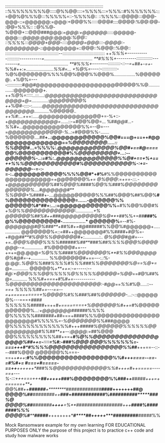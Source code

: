 :::::::::::::::::::::::::::::::::::::::::::::::::::::::::::::::::::::::::::::::
::%%%%%%%%%@:::::@%%@@::::=%%%%:::=%%%::#%%%%%%%:::=@@%@%%%@:::%%%%%=::-%%%%@::
::%%%%:::@@@@:::@@@-@@@-::=@@@@@@:=@@@:+@@@%%:::::@@@#::::@@@@:%@@:@@-:@@=%%%::
::@%%@-%@@@+:::@@@###@@@*:=@@@:+@@@@@@:::::*@@@@@-@@@*::::@@@@:@@@:*@@@@*:%@@::
::%%%%:::@@@@+@@@-::::@@@@=@@@:::-@@@@:-@@@@@@@@-::*@@@@@@@@=::@@@::%@@@::%@@::
:::::::::::::::::::::::::::::::::::::::::::--::::::::::::::::::::::::::::::::::
++*%%%+-----------::::::::::-----------=.......................................
**#%%%+----------:::::::::::::---------=.......................................
**#%%%+--------::::::::::-::--=*+##*+-=+-*%%#++:+......................*%%#=...
*+*%@%=----:-::::::::::::-*%@%@@@@@@@%%%%@@%@@@%%@@@%.................%@@@@@@:.
*+*%@%=----::::::::::::#@@#@@@@@@@@@@@@@@@@@@@@@@@@%%@...............:@@@@@@@+.
++*%@%=:::::..:::....:@@@@@@@@@@@@@@@@@@@@@@@@@@@@@@@+@=.............:@@@@@@@@%
++*%@#-::::-:........*@@@@@@@@@@@@@@@@@@@@@@@@@@@@@@@@@@@............*%@@@@@*..
+*+*%#:...+*+=:.....@@@@@@@@@@@@@@@+=-%+::-+*@@@@@@@@@@@@=*......::-+#@@%@@=...
%#*#@@#...-%%#*+...@@@@@@@@@@@@@@%%=--@=---=*@@@@@@@@@@@@@-%..:=*#@@@%%-.......
%@@@@@@....##**+..:@@@@@@@@@@@@%@@#===@+==++#@@@@@@@@@@@@@@@==*%@@@@@@@@.....::
%%@@@#*...=%%%%:.*@@@@@@@@@@@@@%@@#+==#@====*@@%@@@@@@@@@@@#%*%@@@@@@@@@+...:--
@@@@@@%-..:=#%:..@@@@@@@@@@@@@@%%@#+==+%+==++%%%@@@@@@@@@@@@#%@@@@@@@@@@@%-:+=-
@@@@@@--*=-:-=-:..@@@@@@@@@@@%%%%@@#*+#%**#%%@@@@@@@@@@@@@@@@@@@@@=+@@@@@@@%*+=
@%@@@*:=*+==-:::.-+@@@@@@@@@@%##%@@@%####%@@%%###%@@@@@@@@@@@@@@%....#@@@@@@#**
%%@@@*+%####+-....@@@@@@@@@@%%%##%@@@%##%@@%**#%@@@@@@@@@@@@@@@=......-@@@@@@%%
@@@@@@%#*##+:...:=@@@@@@@@@@@%%**+#%%@@%@@*#%+%@%%@@@@@@@@@@@@:..............+%
@@@@@@%##%#++*###*@@@@@@@@@@%@**+*##%%+=##**###%@%%@@@@@@@@@#-................*
@@@@@@%***=--*#%*-@@@@@@@#@%###**+##%#+=#@#*#####%%@@%#@@@@@@+.................
@@@@@@@%*=::=*##++@@@@@@@#%%##*##+#@%*=-+#@@#*#**#%@@%%@@@@@@#+:............:..
@%@@@*#@#=---+*=..@@@%@@@%%%%######%##**###%##%%%%@@@%@@@@@@@--=...............
#*%@@@@@#+=---+=+=@@.@@@*=%@%%%####%@@@@@@@%**#%%@@@@@@@@%#@#=-+*..............
%%@@@@@@#+==---:.:%-@:@*@:.%@@%%###%%%%#%%%###%%@@@@@@@%@==%@+=*@=.............
@@@@@%*+**++=:-=-----:--#@:+@@@%%%@@%%%%%@%%%%%@@@@@=%@@*==#@%##%@=............
%%%#*+===+*#%#*+=-----------%@@@@@@@@@@@@@@@@@@@@@@:-#@@*==*%%#*%@*.....::--==+
%%%%%##+=---==--=+==========+%@@@@%#%%###%##%@@@@@@-...:-::*@@@@@@%---===+*####
%%%%%%#####*+=++*#+========+%@@@@@@%#++=*#%@@@@@@@@@@@%*...:+@@@@@@@####*##%%%%
@%%%%%%#######*+##*===+####%%%@@@@@@@@@@@@@@@@@@@@@@#%%%%%*=-%@@@@@@@%*%###@@@@
@%%%%%%%%%%%%%%#+++*###****##%@@@@@@%%%%%%@@@@@@@@@@#%%##**++--:*@@@@*:=#*#%@@@
@@%%%%%%%%%%##+==+*********#*%@%%@@@@@@@@@@@@@@@@@@@*%##***++=-::::=%#:-###%@@@
@@@%%%%%%%*=-===+++********#*#%%%%@@@@@@@@@@@@@@@@@%%##*****+++==--::---###%@@@
@@@@@@%%===-==++****+***++***:#%%@@@@@@@@@@@@@@@@@%%#********+++====--==-=#%#+=
#===+#=====-==++*****++*+*+++*###%%@@@@@@@@@@@@@%%#**++++**#**++=====----==+---
%-:::*+++===+++******##*+++++*****###%@@@@@@@@%%###+*+***#####*+++=+======+**+*
@@%*##****+*+*****###***###**+********##*###########*******####****+++++++**##@
@@@@%##******########*++***###+******#########*###*%*******##########*****###%@
@@@@%##*******#######**++++***=%**################*#*+++*****####%#####**###%%%
@@@@%#********#####***+*+++++++********#****#*****#*+++++****#########**#####%%








Mock Ransomware example for my own learning
FOR EDUCATIONAL PURPOSES ONLY
the purpose of this project is to practice c++ code and study how malware works
